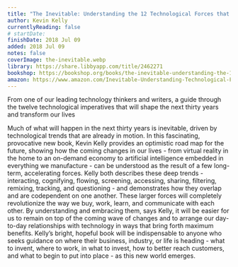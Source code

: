 ```yaml
---
title: "The Inevitable: Understanding the 12 Technological Forces that Will Shape Our Future"
author: Kevin Kelly
currentlyReading: false
# startDate:
finishDate: 2018 Jul 09
added: 2018 Jul 09
notes: false
coverImage: the-inevitable.webp
library: https://share.libbyapp.com/title/2462271
bookshop: https://bookshop.org/books/the-inevitable-understanding-the-12-technological-forces-that-will-shape-our-future/9780143110378
amazon: https://www.amazon.com/Inevitable-Understanding-Technological-Forces-Future/dp/0143110373
---
```


From one of our leading technology thinkers and writers, a guide through the twelve technological imperatives that will shape the next thirty years and transform our lives

Much of what will happen in the next thirty years is inevitable, driven by technological trends that are already in motion. In this fascinating, provocative new book, Kevin Kelly provides an optimistic road map for the future, showing how the coming changes in our lives - from virtual reality in the home to an on-demand economy to artificial intelligence embedded in everything we manufacture - can be understood as the result of a few long-term, accelerating forces. Kelly both describes these deep trends - interacting, cognifying, flowing, screening, accessing, sharing, filtering, remixing, tracking, and questioning - and demonstrates how they overlap and are codependent on one another. These larger forces will completely revolutionize the way we buy, work, learn, and communicate with each other. By understanding and embracing them, says Kelly, it will be easier for us to remain on top of the coming wave of changes and to arrange our day-to-day relationships with technology in ways that bring forth maximum benefits. Kelly’s bright, hopeful book will be indispensable to anyone who seeks guidance on where their business, industry, or life is heading - what to invent, where to work, in what to invest, how to better reach customers, and what to begin to put into place - as this new world emerges.  
